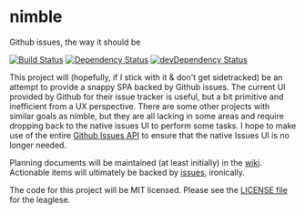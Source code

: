 nimble
======

Github issues, the way it should be

[![Build Status](https://travis-ci.org/garstasio/nimble.svg?branch=master)](https://travis-ci.org/garstasio/nimble)
[![Dependency Status](https://david-dm.org/garstasio/nimble.svg?theme=shields.io)](https://david-dm.org/rnicholus/nimble)
[![devDependency Status](https://david-dm.org/garstasio/nimble/dev-status.svg?theme=shields.io)](https://david-dm.org/rnicholus/nimble#info=devDependencies)

This project will (hopefully, if I stick with it & don't get sidetracked) be an attempt to provide a snappy SPA backed by Github issues.  The current UI provided by Github for their issue tracker is useful, but a bit primitive and inefficient from a UX perspective.  There are some other projects with similar goals as nimble, but they are all lacking in some areas and require dropping back to the native issues UI to perform some tasks.  I hope to make use of the entire [Github Issues API][api] to ensure that the native Issues UI is no longer needed.

Planning documents will be maintained (at least initially) in the [wiki][wiki].  Actionable items will ultimately be backed by [issues][issues], ironically.

The code for this project will be MIT licensed.  Please see the [LICENSE file][license] for the leaglese.


[api]: http://developer.github.com/v3/issues/
[license]: LICENSE
[wiki]: https://github.com/garstasio/nimble/wiki
[issues]: https://github.com/garstasio/nimble/issues
